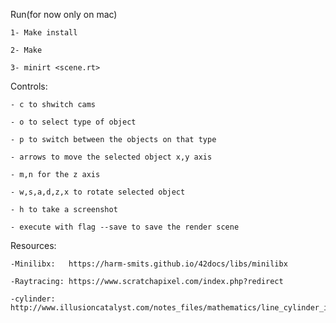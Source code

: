 


Run(for now only on mac)

    1- Make install

    2- Make 
    
    3- minirt <scene.rt>
    
Controls:

    - c to shwitch cams
    
    - o to select type of object 
    
    - p to switch between the objects on that type
    
    - arrows to move the selected object x,y axis
    
    - m,n for the z axis

    - w,s,a,d,z,x to rotate selected object

    - h to take a screenshot

    - execute with flag --save to save the render scene

Resources:

    -Minilibx:   https://harm-smits.github.io/42docs/libs/minilibx

    -Raytracing: https://www.scratchapixel.com/index.php?redirect
    
    -cylinder: http://www.illusioncatalyst.com/notes_files/mathematics/line_cylinder_intersection.php

